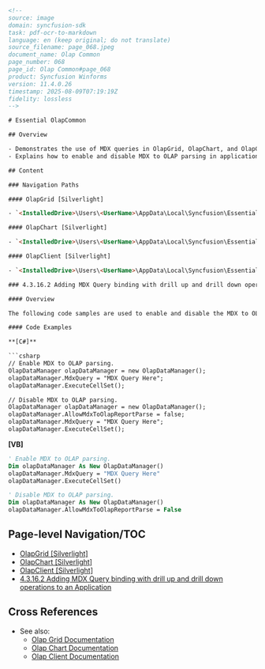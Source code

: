 ```html
<!-- 
source: image
domain: syncfusion-sdk
task: pdf-ocr-to-markdown
language: en (keep original; do not translate)
source_filename: page_068.jpeg
document_name: Olap Common
page_number: 068
page_id: Olap Common#page_068
product: Syncfusion Winforms
version: 11.4.0.26
timestamp: 2025-08-09T07:19:19Z
fidelity: lossless
-->

# Essential OlapCommon

## Overview

- Demonstrates the use of MDX queries in OlapGrid, OlapChart, and OlapClient in Silverlight applications.
- Explains how to enable and disable MDX to OLAP parsing in applications.

## Content

### Navigation Paths

#### OlapGrid [Silverlight]

- `<InstalledDrive>\Users\<UserName>\AppData\Local\Syncfusion\EssentialStudio\<Version>\BI\Silverlight\OlapGrid.Silverlight\ReportDefinition\GridMDXQueryDemo`

#### OlapChart [Silverlight]

- `<InstalledDrive>\Users\<UserName>\AppData\Local\Syncfusion\EssentialStudio\<Version>\BI\Silverlight\OlapChart.Silverlight\DefiningReports\ChartMDXQueryDemo`

#### OlapClient [Silverlight]

- `<InstalledDrive>\Users\<UserName>\AppData\Local\Syncfusion\EssentialStudio\<Version>\BI\Silverlight\OlapClient.Silverlight\ProductShowcase\MDXQueryDemo`

### 4.3.16.2 Adding MDX Query binding with drill up and drill down operations to an Application

#### Overview

The following code samples are used to enable and disable the MDX to OLAP parsing and processing of an MDX query into OLAP data.

#### Code Examples

**[C#]**

```csharp
// Enable MDX to OLAP parsing.
OlapDataManager olapDataManager = new OlapDataManager();
olapDataManager.MdxQuery = "MDX Query Here";
olapDataManager.ExecuteCellSet();

// Disable MDX to OLAP parsing.
OlapDataManager olapDataManager = new OlapDataManager();
olapDataManager.AllowMdxToOlapReportParse = false;
olapDataManager.MdxQuery = "MDX Query Here";
olapDataManager.ExecuteCellSet();
```

**[VB]**

```vb
' Enable MDX to OLAP parsing.
Dim olapDataManager As New OlapDataManager()
olapDataManager.MdxQuery = "MDX Query Here"
olapDataManager.ExecuteCellSet()

' Disable MDX to OLAP parsing.
Dim olapDataManager As New OlapDataManager()
olapDataManager.AllowMdxToOlapReportParse = False
```

## Page-level Navigation/TOC

- [OlapGrid [Silverlight]](#olapgrid-silverlight)
- [OlapChart [Silverlight]](#olapchart-silverlight)
- [OlapClient [Silverlight]](#olapclient-silverlight)
- [4.3.16.2 Adding MDX Query binding with drill up and drill down operations to an Application](#43162-adding-mdx-query-binding-with-drill-up-and-drill-down-operations-to-an-application)

## Cross References

- See also:
  - [Olap Grid Documentation](#olap-grid-documentation)
  - [Olap Chart Documentation](#olap-chart-documentation)
  - [Olap Client Documentation](#olap-client-documentation)

<!-- tags: [syncfusion, winforms, olap, mdx, silverlight] keywords: [MDX query, OLAP parsing, drill up, drill down, Enable, Disable, OlapGrid, OlapChart, OlapClient, Silverlight] -->
```
